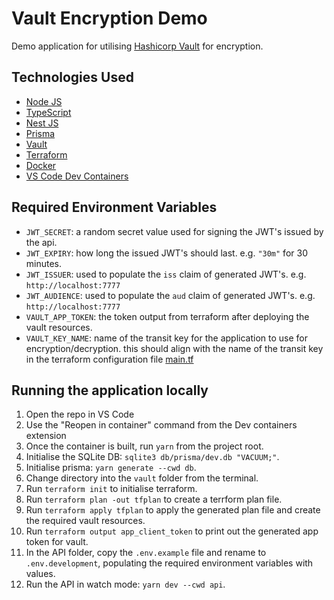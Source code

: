 # Vault Encryption Demo

Demo application for utilising [Hashicorp Vault](https://www.vaultproject.io/) for encryption.

## Technologies Used

- [Node JS](https://nodejs.org/en)
- [TypeScript](https://www.typescriptlang.org/)
- [Nest JS](https://nestjs.com/)
- [Prisma](https://www.prisma.io/)
- [Vault](https://www.vaultproject.io/)
- [Terraform](https://www.terraform.io/)
- [Docker](https://www.docker.com/)
- [VS Code Dev Containers](https://code.visualstudio.com/docs/devcontainers/containers)

## Required Environment Variables

- `JWT_SECRET`: a random secret value used for signing the JWT's issued by the api.
- `JWT_EXPIRY`: how long the issued JWT's should last. e.g. `"30m"` for 30 minutes.
- `JWT_ISSUER`: used to populate the `iss` claim of generated JWT's. e.g. `http://localhost:7777`
- `JWT_AUDIENCE`: used to populate the `aud` claim of generated JWT's. e.g. `http://localhost:7777`
- `VAULT_APP_TOKEN`: the token output from terraform after deploying the vault resources.
- `VAULT_KEY_NAME`: name of the transit key for the application to use for encryption/decryption. this should align with the name of the transit key in the terraform configuration file [main.tf](./vault/main.tf)

## Running the application locally

1. Open the repo in VS Code
2. Use the "Reopen in container" command from the Dev containers extension
3. Once the container is built, run `yarn` from the project root.
4. Initialise the SQLite DB: `sqlite3 db/prisma/dev.db "VACUUM;"`.
5. Initialise prisma: `yarn generate --cwd db`.
6. Change directory into the `vault` folder from the terminal.
7. Run `terraform init` to initialise terraform.
8. Run `terraform plan -out tfplan` to create a terrform plan file.
9. Run `terraform apply tfplan` to apply the generated plan file and create the required vault resources.
10. Run `terraform output app_client_token` to print out the generated app token for vault.
11. In the API folder, copy the `.env.example` file and rename to `.env.development`, populating the required environment variables with values.
12. Run the API in watch mode: `yarn dev --cwd api`.
